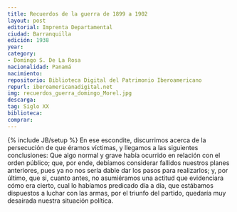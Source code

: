 ```yaml
---
title: Recuerdos de la guerra de 1899 a 1902 
layout: post
editorial: Imprenta Departamental
ciudad: Barranquilla
edición: 1938
year: 
category: 
- Domingo S. De La Rosa
nacionalidad: Panamá
nacimiento: 
repositorio: Biblioteca Digital del Patrimonio Iberoamericano
repurl: iberoamericanadigital.net
img: recuerdos_guerra_domingo_Morel.jpg
descarga: 
tag: Siglo XX
biblioteca: 
comprar: 
---
```

{% include JB/setup %}
En ese escondite, discurrimos acerca de la persecución de que éramos víctimas, y llegamos a las siguientes conclusiones: Que algo normal y grave había ocurrido en relación con el orden público; que, por ende, debíamos considerar fallidos nuestros planes anteriores, pues ya no nos sería dable dar los pasos para realizarlos; y, por último, que si, cuanto antes, no asumiéramos una actitud que evidenciara cómo era cierto, cual lo habíamos predicado día a día, que estábamos dispuestos a luchar con las armas, por el triunfo del partido, quedaría muy desairada nuestra situación política.
